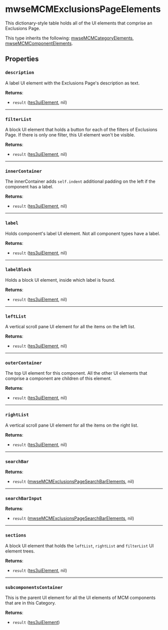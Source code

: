 # mwseMCMExclusionsPageElements
<div class="search_terms" style="display: none">mwsemcmexclusionspageelements</div>

<!---
	This file is autogenerated. Do not edit this file manually. Your changes will be ignored.
	More information: https://github.com/MWSE/MWSE/tree/master/docs
-->

This dictionary-style table holds all of the UI elements that comprise an Exclusions Page.

This type inherits the following: [mwseMCMCategoryElements](../types/mwseMCMCategoryElements.md), [mwseMCMComponentElements](../types/mwseMCMComponentElements.md).
## Properties

### `description`
<div class="search_terms" style="display: none">description</div>

A label UI element with the Exclusions Page's description as text.

**Returns**:

* `result` ([tes3uiElement](../types/tes3uiElement.md), nil)

***

### `filterList`
<div class="search_terms" style="display: none">filterlist</div>

A block UI element that holds a button for each of the filters of Exclusions Page. If there is only one filter, this UI element won't be visible.

**Returns**:

* `result` ([tes3uiElement](../types/tes3uiElement.md), nil)

***

### `innerContainer`
<div class="search_terms" style="display: none">innercontainer</div>

The innerContainer adds `self.indent` additional padding on the left if the component has a label.

**Returns**:

* `result` ([tes3uiElement](../types/tes3uiElement.md), nil)

***

### `label`
<div class="search_terms" style="display: none">label</div>

Holds component's label UI element. Not all component types have a label.

**Returns**:

* `result` ([tes3uiElement](../types/tes3uiElement.md), nil)

***

### `labelBlock`
<div class="search_terms" style="display: none">labelblock</div>

Holds a block UI element, inside which label is found.

**Returns**:

* `result` ([tes3uiElement](../types/tes3uiElement.md), nil)

***

### `leftList`
<div class="search_terms" style="display: none">leftlist</div>

A vertical scroll pane UI element for all the items on the left list.

**Returns**:

* `result` ([tes3uiElement](../types/tes3uiElement.md), nil)

***

### `outerContainer`
<div class="search_terms" style="display: none">outercontainer</div>

The top UI element for this component. All the other UI elements that comprise a component are children of this element.

**Returns**:

* `result` ([tes3uiElement](../types/tes3uiElement.md), nil)

***

### `rightList`
<div class="search_terms" style="display: none">rightlist</div>

A vertical scroll pane UI element for all the items on the right list.

**Returns**:

* `result` ([tes3uiElement](../types/tes3uiElement.md), nil)

***

### `searchBar`
<div class="search_terms" style="display: none">searchbar</div>



**Returns**:

* `result` ([mwseMCMExclusionsPageSearchBarElements](../types/mwseMCMExclusionsPageSearchBarElements.md), nil)

***

### `searchBarInput`
<div class="search_terms" style="display: none">searchbarinput</div>



**Returns**:

* `result` ([mwseMCMExclusionsPageSearchBarElements](../types/mwseMCMExclusionsPageSearchBarElements.md), nil)

***

### `sections`
<div class="search_terms" style="display: none">sections</div>

A block UI element that holds the `leftList`, `rightList` and `filterList` UI element trees.

**Returns**:

* `result` ([tes3uiElement](../types/tes3uiElement.md), nil)

***

### `subcomponentsContainer`
<div class="search_terms" style="display: none">subcomponentscontainer</div>

This is the parent UI element for all the UI elements of MCM components that are in this Category.

**Returns**:

* `result` ([tes3uiElement](../types/tes3uiElement.md))

